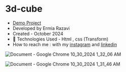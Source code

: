 # 3d-cube

- [Demo Project](https://ermiarzv.github.io/3d-cube/)
- Developed by Ermia Razavi
- Created - October 2024
- 🤖 Technologies Used - Html , css (Transform)
- How to reach me : with my
[instagram](https://www.instagram.com/ermia_razavi.dev) and
[linkedin](https://www.linkedin.com/in/ermia-razavi-a611312a3/)


![Document - Google Chrome 10_30_2024 1_32_06 AM](https://github.com/user-attachments/assets/70db938c-a175-4928-bc69-22a50ce91cd0)

![Document - Google Chrome 10_30_2024 1_31_46 AM](https://github.com/user-attachments/assets/18fa1553-1a09-4d76-94d3-9bb6d53f2423)
